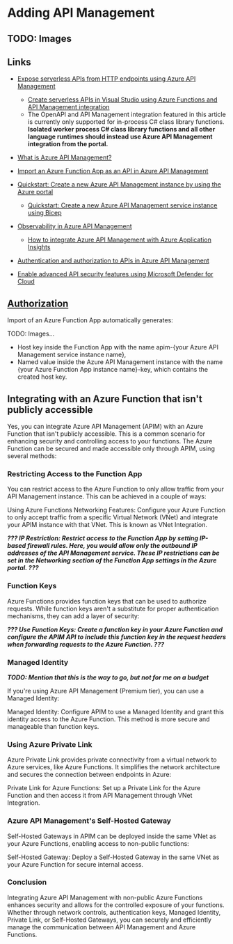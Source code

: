 # Adding API Management

## TODO: Images

## Links

- [Expose serverless APIs from HTTP endpoints using Azure API Management](https://learn.microsoft.com/en-gb/azure/azure-functions/functions-openapi-definition)

  - [Create serverless APIs in Visual Studio using Azure Functions and API Management integration](https://learn.microsoft.com/en-gb/azure/azure-functions/openapi-apim-integrate-visual-studio)
  - The OpenAPI and API Management integration featured in this article is currently only supported for in-process C# class library functions. **Isolated worker process C# class library functions and all other language runtimes should instead use Azure API Management integration from the portal.**

- [What is Azure API Management?](https://learn.microsoft.com/en-us/azure/api-management/api-management-key-concepts)

- [Import an Azure Function App as an API in Azure API Management](https://learn.microsoft.com/en-us/azure/api-management/import-function-app-as-api)

- [Quickstart: Create a new Azure API Management instance by using the Azure portal](https://learn.microsoft.com/en-us/azure/api-management/get-started-create-service-instance)

  - [Quickstart: Create a new Azure API Management service instance using Bicep](https://learn.microsoft.com/en-us/azure/api-management/quickstart-bicep?tabs=CLI)

- [Observability in Azure API Management](https://learn.microsoft.com/en-us/azure/api-management/observability)

  - [How to integrate Azure API Management with Azure Application Insights](https://learn.microsoft.com/en-us/azure/api-management/api-management-howto-app-insights?tabs=rest)

- [Authentication and authorization to APIs in Azure API Management](https://learn.microsoft.com/en-us/azure/api-management/authentication-authorization-overview)

- [Enable advanced API security features using Microsoft Defender for Cloud](https://learn.microsoft.com/en-gb/azure/api-management/protect-with-defender-for-apis?WT.mc_id=Portal-Microsoft_Azure_ApiManagement)

## [Authorization](https://learn.microsoft.com/en-us/azure/api-management/import-function-app-as-api#authorization)

Import of an Azure Function App automatically generates:

TODO: Images...

- Host key inside the Function App with the name apim-{your Azure API Management service instance name},
- Named value inside the Azure API Management instance with the name {your Azure Function App instance name}-key, which contains the created host key.

## Integrating with an Azure Function that isn't publicly accessible

Yes, you can integrate Azure API Management (APIM) with an Azure Function that isn't publicly accessible. This is a common scenario for enhancing security and controlling access to your functions. The Azure Function can be secured and made accessible only through APIM, using several methods:

### Restricting Access to the Function App

You can restrict access to the Azure Function to only allow traffic from your API Management instance. This can be achieved in a couple of ways:

Using Azure Functions Networking Features: Configure your Azure Function to only accept traffic from a specific Virtual Network (VNet) and integrate your APIM instance with that VNet. This is known as VNet Integration.

**_??? IP Restriction: Restrict access to the Function App by setting IP-based firewall rules. Here, you would allow only the outbound IP addresses of the API Management service. These IP restrictions can be set in the Networking section of the Function App settings in the Azure portal. ???_**

### Function Keys

Azure Functions provides function keys that can be used to authorize requests. While function keys aren't a substitute for proper authentication mechanisms, they can add a layer of security:

**_??? Use Function Keys: Create a function key in your Azure Function and configure the APIM API to include this function key in the request headers when forwarding requests to the Azure Function. ???_**

### Managed Identity

**_TODO: Mention that this is the way to go, but not for me on a budget_**

If you're using Azure API Management (Premium tier), you can use a Managed Identity:

Managed Identity: Configure APIM to use a Managed Identity and grant this identity access to the Azure Function. This method is more secure and manageable than function keys.

### Using Azure Private Link

Azure Private Link provides private connectivity from a virtual network to Azure services, like Azure Functions. It simplifies the network architecture and secures the connection between endpoints in Azure:

Private Link for Azure Functions: Set up a Private Link for the Azure Function and then access it from API Management through VNet Integration.

### Azure API Management's Self-Hosted Gateway

Self-Hosted Gateways in APIM can be deployed inside the same VNet as your Azure Functions, enabling access to non-public functions:

Self-Hosted Gateway: Deploy a Self-Hosted Gateway in the same VNet as your Azure Function for secure internal access.

### Conclusion

Integrating Azure API Management with non-public Azure Functions enhances security and allows for the controlled exposure of your functions. Whether through network controls, authentication keys, Managed Identity, Private Link, or Self-Hosted Gateways, you can securely and efficiently manage the communication between API Management and Azure Functions.

